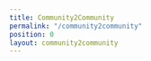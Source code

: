 ```yaml
---
title: Community2Community
permalink: "/community2community"
position: 0
layout: community2community
---
```


